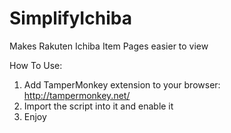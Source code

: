 # SimplifyIchiba
Makes Rakuten Ichiba Item Pages easier to view

How To Use:

1. Add TamperMonkey extension to your browser: http://tampermonkey.net/
2. Import the script into it and enable it
3. Enjoy
